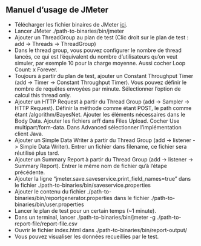 ## Manuel d’usage de JMeter
- Télécharger les fichier binaires de JMeter [ici](http://apache.forsale.plus//jmeter/binaries/apache-jmeter-5.1.1.tgz).
- Lancer JMeter ./path-to-binaries/bin/jmeter
- Ajouter un ThreadGroup au plan de test (Clic droit sur le plan de test : add -> Threads -> ThreadGroup)
- Dans le thread group, vous pouvez configurer le nombre de thread lancés, ce qui est l’équivalent du nombre d’utilisateurs qu’on veut simuler, par exemple 10 pour la charge moyenne. Aussi cocher Loop Count: x Forever.
- Toujours à partir du plan de test, ajouter un Constant Throughput Timer (add -> Timer -> Constant Throughput Timer). Vous pouvez définir le nombre de requêtes envoyées par minute. Sélectionner l’option de calcul this thread only.
- Ajouter un HTTP Request à partir du Thread Group (add -> Sampler -> HTTP Request). Définir la méthode comme étant POST, le path comme étant /algorithm/BayesNet. Ajouter les éléments nécessaires dans le Body Data. Ajouter les fichiers arff dans Files Upload. Cocher Use multipart/form-data. Dans Advanced sélectionner l’implémentation client Java.
- Ajouter un Simple Data Writer à partir du Thread Group (add -> listener -> Simple Data Writer). Entrer un fichier dans filename, ce fichier sera réutilisé plus tard.
- Ajouter un Summary Report à partir du Thread Group (add -> listener -> Summary Report). Entrer le même nom de fichier qu’à l’étape précédente.
- Ajouter la ligne “jmeter.save.saveservice.print_field_names=true” dans le fichier ./path-to-binaries/bin/saveservice.properties
- Ajouter le contenu du fichier ./path-to-binaries/bin/reportgenerator.properties dans le fichier ./path-to-binaries/bin/user.properties
- Lancer le plan de test pour un certain temps (~1 minute).
- Dans un terminal, lancer ./path-to-binaries/bin/jmeter  -g ./path-to-report-file/report-file.csv
- Ouvrir le fichier index.html dans ./path-to-binaries/bin/report-output/
- Vous pouvez visualiser les données recueillies par le test.
